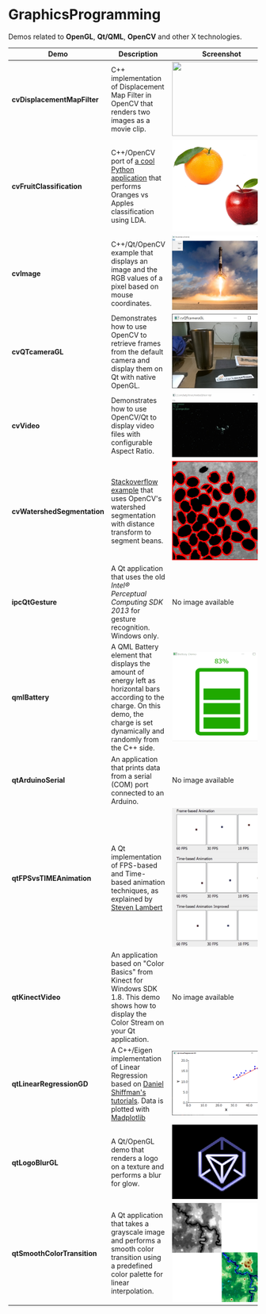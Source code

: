 GraphicsProgramming
===================

Demos related to **OpenGL**, **Qt/QML**, **OpenCV** and other X technologies.

Demo                       | Description             	       | Screenshot    
----------------------------------|----------------------------------------|----------------------------------------
**cvDisplacementMapFilter** | C++ implementation of Displacement Map Filter in OpenCV that renders two images as a movie clip. | <img src="cvDisplacementMapFilter/screenshot.gif" width="200" height="150"/> 
**cvFruitClassification** | C++/OpenCV port of [a cool Python application](http://github.com/eliezerb/FruitClassification) that performs Oranges vs Apples classification using LDA. | <img src="cvFruitClassification/screenshot.jpg" width="200" height="185"/> 
**cvImage** | C++/Qt/OpenCV example that displays an image and the RGB values of a pixel based on mouse coordinates. | <img src="cvImage/screenshot.jpg" width="200" height="150"/> 
**cvQTcameraGL** | Demonstrates how to use OpenCV to retrieve frames from the default camera and display them on Qt with native OpenGL. | <img src="cvQTcameraGL/screenshot.jpg" width="200" height="150"/> 
**cvVideo** | Demonstrates how to use OpenCV/Qt to display video files with configurable Aspect Ratio. | <img src="cvVideo/screenshot.gif" width="250" height="130"/>
**cvWatershedSegmentation** | [Stackoverflow example](https://stackoverflow.com/a/25851951/176769) that uses OpenCV's watershed segmentation with distance transform to segment beans. | <img src="cvWatershedSegmentation/screenshot.jpg" width="200" height="200"/> 
**ipcQtGesture** | A Qt application that uses the old *Intel® Perceptual Computing SDK 2013* for gesture recognition. Windows only. | No image available
**qmlBattery** | A QML Battery element that displays the amount of energy left as horizontal bars according to the charge. On this demo, the charge is set dynamically and randomly from the C++ side. | <img src="qmlBattery/screenshot.gif" width="200" height="180"/> 
**qtArduinoSerial** | An application that prints data from a serial (COM) port connected to an Arduino. | No image available
**qtFPSvsTIMEAnimation** | A Qt implementation of FPS-based and Time-based animation techniques, as explained by [Steven Lambert](http://blog.sklambert.com/using-time-based-animation-implement/) | <img src="qtFPSvsTIMEAnimation/screenshot.gif" width="200" height="280"/> 
**qtKinectVideo** | An application based on "Color Basics" from Kinect for Windows SDK 1.8. This demo shows how to display the Color Stream on your Qt application. | No image available
**qtLinearRegressionGD** | A C++/Eigen implementation of Linear Regression based on [Daniel Shiffman's tutorials](https://www.youtube.com/watch?v=szXbuO3bVRk). Data is plotted with [Madplotlib](https://github.com/madplotlib/madplotlib) | <img src="qtLinearRegressionGD/screenshot.jpg" width="200" height="130"/> 
**qtLogoBlurGL** | A Qt/OpenGL demo that renders a logo on a texture and performs a blur for glow. | <img src="qtLogoBlurGL/screenshot.jpg" width="200" height="150"/> 
**qtSmoothColorTransition** | A Qt application that takes a grayscale image and performs a smooth color transition using a predefined color palette for linear interpolation. | <img src="qtSmoothColorTransition/screenshot.jpg" width="200" height="200"/> 

